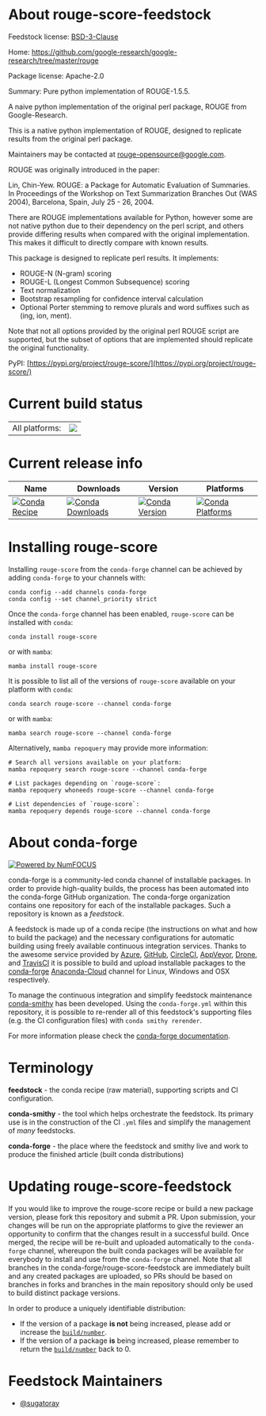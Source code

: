 About rouge-score-feedstock
===========================

Feedstock license: [BSD-3-Clause](https://github.com/conda-forge/rouge-score-feedstock/blob/main/LICENSE.txt)

Home: https://github.com/google-research/google-research/tree/master/rouge

Package license: Apache-2.0

Summary: Pure python implementation of ROUGE-1.5.5.

A naive python implementation of the original perl package, ROUGE from Google-Research.


This is a native python implementation of ROUGE, designed to replicate results from the original perl package.

Maintainers may be contacted at [rouge-opensource@google.com](mailto:rouge-opensource@google.com).

ROUGE was originally introduced in the paper:

Lin, Chin-Yew. ROUGE: a Package for Automatic Evaluation of Summaries. In Proceedings of the Workshop on Text Summarization Branches Out (WAS 2004), Barcelona, Spain, July 25 - 26, 2004.


There are ROUGE implementations available for Python, however some are not native python due to their dependency on the perl script, and others provide differing results when compared with the original implementation. This makes it difficult to directly compare with known results.

This package is designed to replicate perl results. It implements:

- ROUGE-N (N-gram) scoring
- ROUGE-L (Longest Common Subsequence) scoring
- Text normalization
- Bootstrap resampling for confidence interval calculation
- Optional Porter stemming to remove plurals and word suffixes such as (ing, ion, ment).

Note that not all options provided by the original perl ROUGE script are supported, but the subset of options that are implemented should replicate the original functionality.

PyPI: [https://pypi.org/project/rouge-score/](https://pypi.org/project/rouge-score/)


Current build status
====================


<table><tr><td>All platforms:</td>
    <td>
      <a href="https://dev.azure.com/conda-forge/feedstock-builds/_build/latest?definitionId=19421&branchName=main">
        <img src="https://dev.azure.com/conda-forge/feedstock-builds/_apis/build/status/rouge-score-feedstock?branchName=main">
      </a>
    </td>
  </tr>
</table>

Current release info
====================

| Name | Downloads | Version | Platforms |
| --- | --- | --- | --- |
| [![Conda Recipe](https://img.shields.io/badge/recipe-rouge--score-green.svg)](https://anaconda.org/conda-forge/rouge-score) | [![Conda Downloads](https://img.shields.io/conda/dn/conda-forge/rouge-score.svg)](https://anaconda.org/conda-forge/rouge-score) | [![Conda Version](https://img.shields.io/conda/vn/conda-forge/rouge-score.svg)](https://anaconda.org/conda-forge/rouge-score) | [![Conda Platforms](https://img.shields.io/conda/pn/conda-forge/rouge-score.svg)](https://anaconda.org/conda-forge/rouge-score) |

Installing rouge-score
======================

Installing `rouge-score` from the `conda-forge` channel can be achieved by adding `conda-forge` to your channels with:

```
conda config --add channels conda-forge
conda config --set channel_priority strict
```

Once the `conda-forge` channel has been enabled, `rouge-score` can be installed with `conda`:

```
conda install rouge-score
```

or with `mamba`:

```
mamba install rouge-score
```

It is possible to list all of the versions of `rouge-score` available on your platform with `conda`:

```
conda search rouge-score --channel conda-forge
```

or with `mamba`:

```
mamba search rouge-score --channel conda-forge
```

Alternatively, `mamba repoquery` may provide more information:

```
# Search all versions available on your platform:
mamba repoquery search rouge-score --channel conda-forge

# List packages depending on `rouge-score`:
mamba repoquery whoneeds rouge-score --channel conda-forge

# List dependencies of `rouge-score`:
mamba repoquery depends rouge-score --channel conda-forge
```


About conda-forge
=================

[![Powered by
NumFOCUS](https://img.shields.io/badge/powered%20by-NumFOCUS-orange.svg?style=flat&colorA=E1523D&colorB=007D8A)](https://numfocus.org)

conda-forge is a community-led conda channel of installable packages.
In order to provide high-quality builds, the process has been automated into the
conda-forge GitHub organization. The conda-forge organization contains one repository
for each of the installable packages. Such a repository is known as a *feedstock*.

A feedstock is made up of a conda recipe (the instructions on what and how to build
the package) and the necessary configurations for automatic building using freely
available continuous integration services. Thanks to the awesome service provided by
[Azure](https://azure.microsoft.com/en-us/services/devops/), [GitHub](https://github.com/),
[CircleCI](https://circleci.com/), [AppVeyor](https://www.appveyor.com/),
[Drone](https://cloud.drone.io/welcome), and [TravisCI](https://travis-ci.com/)
it is possible to build and upload installable packages to the
[conda-forge](https://anaconda.org/conda-forge) [Anaconda-Cloud](https://anaconda.org/)
channel for Linux, Windows and OSX respectively.

To manage the continuous integration and simplify feedstock maintenance
[conda-smithy](https://github.com/conda-forge/conda-smithy) has been developed.
Using the ``conda-forge.yml`` within this repository, it is possible to re-render all of
this feedstock's supporting files (e.g. the CI configuration files) with ``conda smithy rerender``.

For more information please check the [conda-forge documentation](https://conda-forge.org/docs/).

Terminology
===========

**feedstock** - the conda recipe (raw material), supporting scripts and CI configuration.

**conda-smithy** - the tool which helps orchestrate the feedstock.
                   Its primary use is in the construction of the CI ``.yml`` files
                   and simplify the management of *many* feedstocks.

**conda-forge** - the place where the feedstock and smithy live and work to
                  produce the finished article (built conda distributions)


Updating rouge-score-feedstock
==============================

If you would like to improve the rouge-score recipe or build a new
package version, please fork this repository and submit a PR. Upon submission,
your changes will be run on the appropriate platforms to give the reviewer an
opportunity to confirm that the changes result in a successful build. Once
merged, the recipe will be re-built and uploaded automatically to the
`conda-forge` channel, whereupon the built conda packages will be available for
everybody to install and use from the `conda-forge` channel.
Note that all branches in the conda-forge/rouge-score-feedstock are
immediately built and any created packages are uploaded, so PRs should be based
on branches in forks and branches in the main repository should only be used to
build distinct package versions.

In order to produce a uniquely identifiable distribution:
 * If the version of a package **is not** being increased, please add or increase
   the [``build/number``](https://docs.conda.io/projects/conda-build/en/latest/resources/define-metadata.html#build-number-and-string).
 * If the version of a package **is** being increased, please remember to return
   the [``build/number``](https://docs.conda.io/projects/conda-build/en/latest/resources/define-metadata.html#build-number-and-string)
   back to 0.

Feedstock Maintainers
=====================

* [@sugatoray](https://github.com/sugatoray/)

